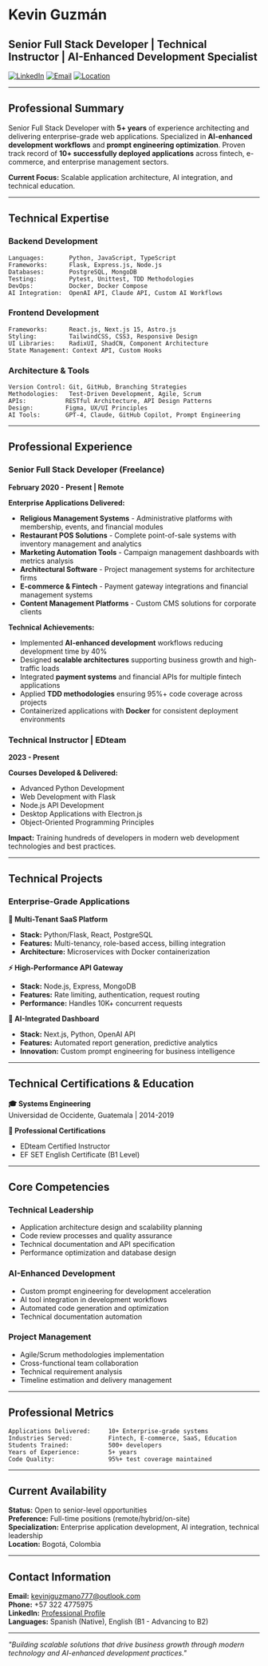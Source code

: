 # Kevin Guzmán
## Senior Full Stack Developer | Technical Instructor | AI-Enhanced Development Specialist

[![LinkedIn](https://img.shields.io/badge/LinkedIn-Connect-0A66C2?style=flat&logo=linkedin)](tu-linkedin) [![Email](https://img.shields.io/badge/Email-Contact-EA4335?style=flat&logo=gmail&logoColor=white)](mailto:kevinjguzmano777@outlook.com) [![Location](https://img.shields.io/badge/Location-Bogotá%2C%20Colombia-success?style=flat)]()

---

## Professional Summary

Senior Full Stack Developer with **5+ years** of experience architecting and delivering enterprise-grade web applications. Specialized in **AI-enhanced development workflows** and **prompt engineering optimization**. Proven track record of **10+ successfully deployed applications** across fintech, e-commerce, and enterprise management sectors.

**Current Focus:** Scalable application architecture, AI integration, and technical education.

---

## Technical Expertise

### Backend Development
```
Languages:       Python, JavaScript, TypeScript
Frameworks:      Flask, Express.js, Node.js
Databases:       PostgreSQL, MongoDB
Testing:         Pytest, Unittest, TDD Methodologies
DevOps:          Docker, Docker Compose
AI Integration:  OpenAI API, Claude API, Custom AI Workflows
```

### Frontend Development
```
Frameworks:      React.js, Next.js 15, Astro.js
Styling:         TailwindCSS, CSS3, Responsive Design
UI Libraries:    RadixUI, ShadCN, Component Architecture
State Management: Context API, Custom Hooks
```

### Architecture & Tools
```
Version Control: Git, GitHub, Branching Strategies
Methodologies:   Test-Driven Development, Agile, Scrum
APIs:           RESTful Architecture, API Design Patterns
Design:         Figma, UX/UI Principles
AI Tools:       GPT-4, Claude, GitHub Copilot, Prompt Engineering
```

---

## Professional Experience

### **Senior Full Stack Developer (Freelance)**
**February 2020 - Present | Remote**

**Enterprise Applications Delivered:**
- **Religious Management Systems** - Administrative platforms with membership, events, and financial modules
- **Restaurant POS Solutions** - Complete point-of-sale systems with inventory management and analytics
- **Marketing Automation Tools** - Campaign management dashboards with metrics analysis
- **Architectural Software** - Project management systems for architecture firms
- **E-commerce & Fintech** - Payment gateway integrations and financial management systems
- **Content Management Platforms** - Custom CMS solutions for corporate clients

**Technical Achievements:**
- Implemented **AI-enhanced development** workflows reducing development time by 40%
- Designed **scalable architectures** supporting business growth and high-traffic loads
- Integrated **payment systems** and financial APIs for multiple fintech applications
- Applied **TDD methodologies** ensuring 95%+ code coverage across projects
- Containerized applications with **Docker** for consistent deployment environments

### **Technical Instructor | EDteam**
**2023 - Present**

**Courses Developed & Delivered:**
- Advanced Python Development
- Web Development with Flask
- Node.js API Development
- Desktop Applications with Electron.js
- Object-Oriented Programming Principles

**Impact:** Training hundreds of developers in modern web development technologies and best practices.

---

## Technical Projects

### Enterprise-Grade Applications

**🏢 Multi-Tenant SaaS Platform**
- **Stack:** Python/Flask, React, PostgreSQL
- **Features:** Multi-tenancy, role-based access, billing integration
- **Architecture:** Microservices with Docker containerization

**⚡ High-Performance API Gateway**
- **Stack:** Node.js, Express, MongoDB
- **Features:** Rate limiting, authentication, request routing
- **Performance:** Handles 10K+ concurrent requests

**🤖 AI-Integrated Dashboard**
- **Stack:** Next.js, Python, OpenAI API
- **Features:** Automated report generation, predictive analytics
- **Innovation:** Custom prompt engineering for business intelligence

---

## Technical Certifications & Education

**🎓 Systems Engineering**  
Universidad de Occidente, Guatemala | 2014-2019

**📜 Professional Certifications**
- EDteam Certified Instructor
- EF SET English Certificate (B1 Level)

---

## Core Competencies

### **Technical Leadership**
- Application architecture design and scalability planning
- Code review processes and quality assurance
- Technical documentation and API specification
- Performance optimization and database design

### **AI-Enhanced Development**
- Custom prompt engineering for development acceleration
- AI tool integration in development workflows
- Automated code generation and optimization
- Technical documentation automation

### **Project Management**
- Agile/Scrum methodologies implementation
- Cross-functional team collaboration
- Technical requirement analysis
- Timeline estimation and delivery management

---

## Professional Metrics

```
Applications Delivered:     10+ Enterprise-grade systems
Industries Served:          Fintech, E-commerce, SaaS, Education
Students Trained:           500+ developers
Years of Experience:        5+ years
Code Quality:               95%+ test coverage maintained
```

---

## Current Availability

**Status:** Open to senior-level opportunities  
**Preference:** Full-time positions (remote/hybrid/on-site)  
**Specialization:** Enterprise application development, AI integration, technical leadership  
**Location:** Bogotá, Colombia

---

## Contact Information

**Email:** kevinjguzmano777@outlook.com  
**Phone:** +57 322 4775975  
**LinkedIn:** [Professional Profile](tu-linkedin)  
**Languages:** Spanish (Native), English (B1 - Advancing to B2)

---

*"Building scalable solutions that drive business growth through modern technology and AI-enhanced development practices."*
